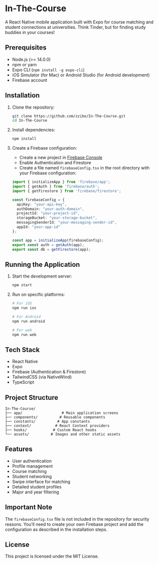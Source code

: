 # In-The-Course

A React Native mobile application built with Expo for course matching and student connections at universities. Think Tinder, but for finding study buddies in your courses!

## Prerequisites

- Node.js (>= 14.0.0)
- npm or yarn
- Expo CLI (`npm install -g expo-cli`)
- iOS Simulator (for Mac) or Android Studio (for Android development)
- Firebase account

## Installation

1. Clone the repository:
   ```bash
   git clone https://github.com/zzibo/In-The-Course.git
   cd In-The-Course
   ```

2. Install dependencies:
   ```bash
   npm install
   ```

3. Create a Firebase configuration:
   - Create a new project in [Firebase Console](https://console.firebase.google.com)
   - Enable Authentication and Firestore
   - Create a file named `firebaseConfig.tsx` in the root directory with your Firebase configuration:

   ```typescript
   import { initializeApp } from 'firebase/app';
   import { getAuth } from 'firebase/auth';
   import { getFirestore } from 'firebase/firestore';

   const firebaseConfig = {
     apiKey: "your-api-key",
     authDomain: "your-auth-domain",
     projectId: "your-project-id",
     storageBucket: "your-storage-bucket",
     messagingSenderId: "your-messaging-sender-id",
     appId: "your-app-id"
   };

   const app = initializeApp(firebaseConfig);
   export const auth = getAuth(app);
   export const db = getFirestore(app);
   ```

## Running the Application

1. Start the development server:
   ```bash
   npm start
   ```

2. Run on specific platforms:
   ```bash
   # For iOS
   npm run ios

   # For Android
   npm run android

   # For web
   npm run web
   ```

## Tech Stack

- React Native
- Expo
- Firebase (Authentication & Firestore)
- TailwindCSS (via NativeWind)
- TypeScript

## Project Structure

```
In-The-Course/
├── app/                  # Main application screens
├── components/          # Reusable components
├── constants/          # App constants
├── context/           # React Context providers
├── hooks/            # Custom React hooks
└── assets/          # Images and other static assets
```

## Features

- User authentication
- Profile management
- Course matching
- Student networking
- Swipe interface for matching
- Detailed student profiles
- Major and year filtering

## Important Note

The `firebaseConfig.tsx` file is not included in the repository for security reasons. You'll need to create your own Firebase project and add the configuration as described in the installation steps.

## License

This project is licensed under the MIT License.